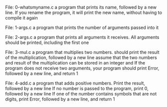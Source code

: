 File: 0-whatsmyname.c a program that prints its name, followed by a new line. If you rename the program, it will print the new name, without having to compile it again

File: 1-args.c a program that prints the number of arguments passed into it

File: 2-args.c a program that prints all arguments it receives. All arguments should be printed, including the first one

File: 3-mul.c a program that multiplies two numbers. should print the result of the multiplication, followed by a new line assume that the two numbers and result of the multiplication can be stored in an integer and If the program does not receive two arguments, your program should print Error, followed by a new line, and return 1

File: 4-add.c a program that adds positive numbers. Print the result, followed by a new line If no number is passed to the program, print 0, followed by a new line If one of the number contains symbols that are not digits, print Error, followed by a new line, and return 1
